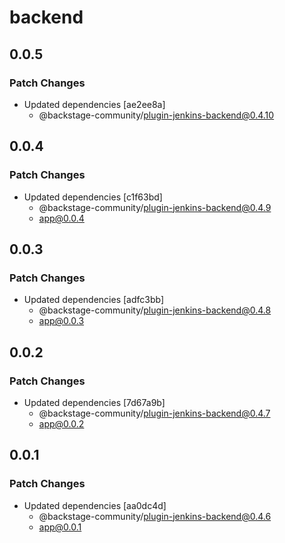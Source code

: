 # backend

## 0.0.5

### Patch Changes

- Updated dependencies [ae2ee8a]
  - @backstage-community/plugin-jenkins-backend@0.4.10

## 0.0.4

### Patch Changes

- Updated dependencies [c1f63bd]
  - @backstage-community/plugin-jenkins-backend@0.4.9
  - app@0.0.4

## 0.0.3

### Patch Changes

- Updated dependencies [adfc3bb]
  - @backstage-community/plugin-jenkins-backend@0.4.8
  - app@0.0.3

## 0.0.2

### Patch Changes

- Updated dependencies [7d67a9b]
  - @backstage-community/plugin-jenkins-backend@0.4.7
  - app@0.0.2

## 0.0.1

### Patch Changes

- Updated dependencies [aa0dc4d]
  - @backstage-community/plugin-jenkins-backend@0.4.6
  - app@0.0.1
